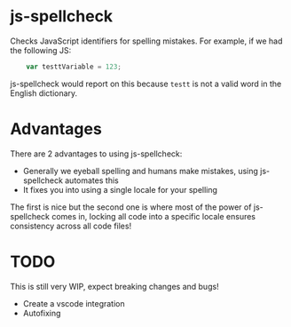 # js-spellcheck

Checks JavaScript identifiers for spelling mistakes. For example, if we had the following JS:

```js
    var testtVariable = 123;
```

js-spellcheck would report on this because `testt` is not a valid word in the English dictionary. 

# Advantages

There are 2 advantages to using js-spellcheck:

* Generally we eyeball spelling and humans make mistakes, using js-spellcheck automates this
* It fixes you into using a single locale for your spelling

The first is nice but the second one is where most of the power of js-spellcheck comes in, locking all code into a specific locale ensures consistency across all code files!

# TODO

This is still very WIP, expect breaking changes and bugs!

* Create a vscode integration
* Autofixing